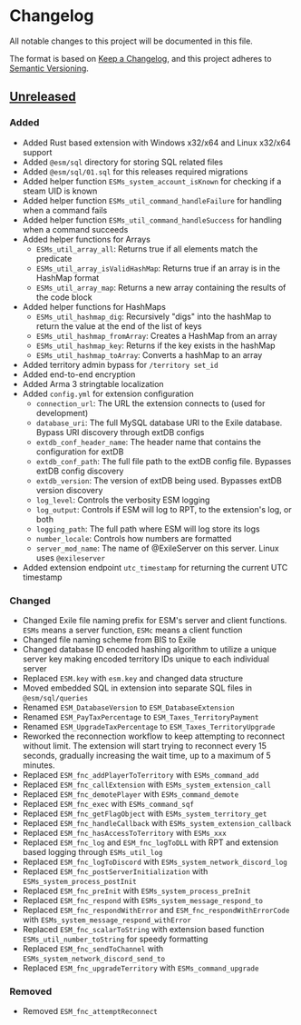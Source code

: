 # Changelog

All notable changes to this project will be documented in this file.

The format is based on [Keep a Changelog](https://keepachangelog.com/en/1.1.0/),
and this project adheres to [Semantic Versioning](https://semver.org/spec/v2.0.0.html).

## [Unreleased]

### Added
- Added Rust based extension with Windows x32/x64 and Linux x32/x64 support
- Added `@esm/sql` directory for storing SQL related files
- Added `@esm/sql/01.sql` for this releases required migrations
- Added helper function `ESMs_system_account_isKnown` for checking if a steam UID is known
- Added helper function `ESMs_util_command_handleFailure` for handling when a command fails
- Added helper function `ESMs_util_command_handleSuccess` for handling when a command succeeds
- Added helper functions for Arrays
    - `ESMs_util_array_all`: Returns true if all elements match the predicate
    - `ESMs_util_array_isValidHashMap`: Returns true if an array is in the HashMap format
    - `ESMs_util_array_map`: Returns a new array containing the results of the code block
- Added helper functions for HashMaps
    - `ESMs_util_hashmap_dig`: Recursively "digs" into the hashMap to return the value at the end of the list of keys
    - `ESMs_util_hashmap_fromArray`: Creates a HashMap from an array
    - `ESMs_util_hashmap_key`: Returns if the key exists in the hashMap
    - `ESMs_util_hashmap_toArray`: Converts a hashMap to an array
- Added territory admin bypass for `/territory set_id`
- Added end-to-end encryption
- Added Arma 3 stringtable localization
- Added `config.yml` for extension configuration
    - `connection_url`: The URL the extension connects to (used for development)
    - `database_uri`: The full MySQL database URI to the Exile database. Bypass URI discovery through extDB configs
    - `extdb_conf_header_name`: The header name that contains the configuration for extDB
    - `extdb_conf_path`: The full file path to the extDB config file. Bypasses extDB config discovery
    - `extdb_version`: The version of extDB being used. Bypasses extDB version discovery
    - `log_level`: Controls the verbosity ESM logging
    - `log_output`: Controls if ESM will log to RPT, to the extension's log, or both
    - `logging_path`: The full path where ESM will log store its logs
    - `number_locale`: Controls how numbers are formatted
    - `server_mod_name`: The name of @ExileServer on this server. Linux uses `@exileserver`
- Added extension endpoint `utc_timestamp` for returning the current UTC timestamp

### Changed
- Changed Exile file naming prefix for ESM's server and client functions. `ESMs` means a server function, `ESMc` means a client function
- Changed file naming scheme from BIS to Exile
- Changed database ID encoded hashing algorithm to utilize a unique server key making encoded territory IDs unique to each individual server
- Replaced `ESM.key` with `esm.key` and changed data structure
- Moved embedded SQL in extension into separate SQL files in `@esm/sql/queries`
- Renamed `ESM_DatabaseVersion` to `ESM_DatabaseExtension`
- Renamed `ESM_PayTaxPercentage` to `ESM_Taxes_TerritoryPayment`
- Renamed `ESM_UpgradeTaxPercentage` to `ESM_Taxes_TerritoryUpgrade`
- Reworked the reconnection workflow to keep attempting to reconnect without limit. The extension will start trying to reconnect every 15 seconds, gradually increasing the wait time, up to a maximum of 5 minutes.
- Replaced `ESM_fnc_addPlayerToTerritory` with `ESMs_command_add`
- Replaced `ESM_fnc_callExtension` with `ESMs_system_extension_call`
- Replaced `ESM_fnc_demotePlayer` with `ESMs_command_demote`
- Replaced `ESM_fnc_exec` with `ESMs_command_sqf`
- Replaced `ESM_fnc_getFlagObject` with `ESMs_system_territory_get`
- Replaced `ESM_fnc_handleCallback` with `ESMs_system_extension_callback`
- Replaced `ESM_fnc_hasAccessToTerritory` with `ESMs_xxx`
- Replaced `ESM_fnc_log` and `ESM_fnc_logToDLL` with RPT and extension based logging through `ESMs_util_log`
- Replaced `ESM_fnc_logToDiscord` with `ESMs_system_network_discord_log`
- Replaced `ESM_fnc_postServerInitialization` with `ESMs_system_process_postInit`
- Replaced `ESM_fnc_preInit` with `ESMs_system_process_preInit`
- Replaced `ESM_fnc_respond` with `ESMs_system_message_respond_to`
- Replaced `ESM_fnc_respondWithError` and `ESM_fnc_respondWithErrorCode` with `ESMs_system_message_respond_withError`
- Replaced `ESM_fnc_scalarToString` with extension based function `ESMs_util_number_toString` for speedy formatting
- Replaced `ESM_fnc_sendToChannel` with `ESMs_system_network_discord_send_to`
- Replaced `ESM_fnc_upgradeTerritory` with `ESMs_command_upgrade`

### Removed
- Removed `ESM_fnc_attemptReconnect`

[Unreleased]: https://github.com/itsthedevman/esm_arma/compare/401f167e731c4bcb8ceb76a1a54cb3b4d343d48b..main

